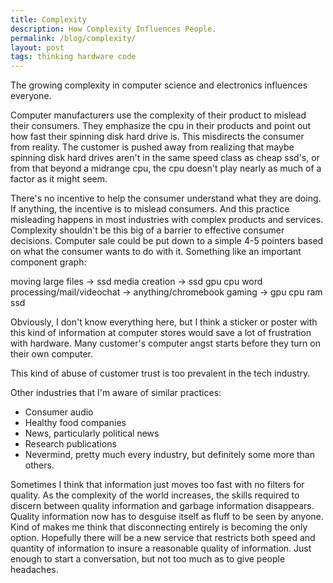 ```yaml
---
title: Complexity
description: How Complexity Influences People.
permalink: /blog/complexity/
layout: post
tags: thinking hardware code
---
```


The growing complexity in computer science and electronics influences everyone.

Computer manufacturers use the complexity of their product to mislead their consumers. They emphasize the cpu in their products and point out how fast their spinning disk hard drive is. This misdirects the consumer from reality. The customer is pushed away from realizing that maybe spinning disk hard drives aren't in the same speed class as cheap ssd's, or from that beyond a midrange cpu, the cpu doesn't play nearly as much of a factor as it might seem.

There's no incentive to help the consumer understand what they are doing. If anything, the incentive is to mislead consumers. And this practice misleading happens in most industries with complex products and services. Complexity shouldn't be this big of a barrier to effective consumer decisions. Computer sale could be put down to a simple 4-5 pointers based on what the consumer wants to do with it.
Something like an important component graph:

moving large files -> ssd
media creation -> ssd gpu cpu
word processing/mail/videochat -> anything/chromebook
gaming -> gpu cpu ram ssd

Obviously, I don't know everything here, but I think a sticker or poster with this kind of information at computer stores would save a lot of frustration with hardware. Many customer's computer angst starts before they turn on their own computer.

This kind of abuse of customer trust is too prevalent in the tech industry.

Other industries that I'm aware of similar practices:
 - Consumer audio
 - Healthy food companies
 - News, particularly political news
 - Research publications
 - Nevermind, pretty much every industry, but definitely some more than others.

Sometimes I think that information just moves too fast with no filters for quality. As the complexity of the world increases, the skills required to discern between quality information and garbage information disappears. Quality information now has to desguise itself as fluff to be seen by anyone. Kind of makes me think that disconnecting entirely is becoming the only option.
Hopefully there will be a new service that restricts both speed and quantity of information to insure a reasonable quality of information. Just enough to start a conversation, but not too much as to give people headaches.
